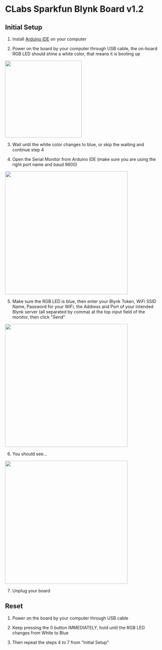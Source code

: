 # CLabs Sparkfun Blynk Board v1.2

## Initial Setup
1. Install [Arduino IDE](https://www.arduino.cc/en/Main/Software) on your computer

2. Power on the board by your computer through USB cable, the on-board RGB LED should shine a white color, that means it is booting up
<img width="250" src="https://user-images.githubusercontent.com/4184020/68332042-e7a41b00-008a-11ea-9ade-aa6f55f5aef4.png"/>

3. Wait until the white color changes to blue, or skip the waiting and continue step 4

4. Open the Serial Monitor from Arduino IDE (make sure you are using the right port name and baud 9600)
<img width="400" src="https://user-images.githubusercontent.com/4184020/68332893-62ba0100-008c-11ea-84b6-a1e996bc948d.png"/>

5. Make sure the RGB LED is blue, then enter your Blynk Token, WiFi SSID Name, Password for your WiFi, the Address and Port of your intended Blynk server (all separated by comma) at the top input field of the monitor, then click "Send"
<img width="400" src="https://user-images.githubusercontent.com/4184020/149072601-09f14ea4-7e35-4863-a153-ec78b89c8fd9.png"/>


6. You should see...
<img width="400" src="https://user-images.githubusercontent.com/4184020/149072665-cbbb0f16-5772-430b-8971-40a12c091ca5.png"/>

7. Unplug your board

## Reset
1. Power on the board by your computer through USB cable

2. Keep pressing the 0 button IMMEDIATELY, hold until the RGB LED changes from White to Blue

3. Then repeat the steps 4 to 7 from "Initial Setup"
